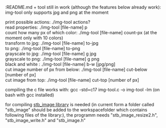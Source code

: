 :README.md + tool still in work (although the features below already work): <br>
img-tool only supports jpg and png at the moment

print possible actions: ./img-tool actions? <br>
read properties: ./img-tool [file-name] p <br>
count how many px of which color: ./img-tool [file-name] count-px (at the moment only with 10 colors) <br>
transform to jpg: ./img-tool [file-name] to-jpg <br>
to png: ./img-tool [file-name] to-png <br>
grayscale to jpg: ./img-tool [file-name] g jpg <br>
grayscale to png: ./img-tool [file-name] g png <br>
black and white : ./img-tool [file-name] b-w [jpg/png] <br>
cut image number of px from below: ./img-tool [file-name] cut-below [number of px]<br>
cut image from top: ./img-tool [file-name] cut-top [number of px]<br>

compiling the c file works with: gcc -std=c17 img-tool.c -o img-tool -lm (on bash with gcc installed)

for compiling [stb_image library](https://github.com/nothings/stb) is needed (in current form a folder called "stb_image" should be added to the workspacefolder which contains following files of the library:), the programm needs "stb_image_resize2.h", "stb_image_write.h" and "stb_image.h"
